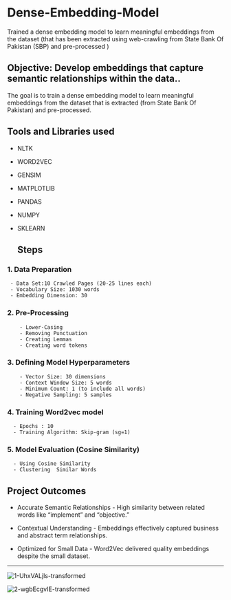 # Dense-Embedding-Model
Trained a dense embedding model to learn meaningful  embeddings from the dataset (that has been extracted using web-crawling from State Bank Of Pakistan (SBP) and pre-processed )


## **Objective: Develop embeddings that capture semantic relationships within the data..**

The goal is to train a dense embedding model to learn meaningful embeddings from the dataset that is extracted (from State Bank Of Pakistan) and pre-processed.

## Tools and Libraries used
- NLTK
- WORD2VEC
- GENSIM
- MATPLOTLIB
- PANDAS
- NUMPY
- SKLEARN

  ## Steps
  
### 1. Data Preparation
     - Data Set:10 Crawled Pages (20-25 lines each)
     - Vocabulary Size: 1030 words
     - Embedding Dimension: 30
### 2. Pre-Processing
        - Lower-Casing
        - Removing Punctuation
        - Creating Lemmas
        - Creating word tokens
          
### 3. Defining Model Hyperparameters

        - Vector Size: 30 dimensions
        - Context Window Size: 5 words
        - Minimum Count: 1 (to include all words)
        - Negative Sampling: 5 samples
   
### 4. Training Word2vec model
      - Epochs : 10
      - Training Algorithm: Skip-gram (sg=1)
        
### 5. Model Evaluation (Cosine Similarity)

      - Using Cosine Similarity
      - Clustering  Similar Words


## Project Outcomes
- Accurate Semantic Relationships
         - High similarity between related words like “implement” and “objective.”

- Contextual Understanding
          - Embeddings effectively captured business and abstract term relationships.

- Optimized for Small Data
         - Word2Vec delivered quality embeddings despite the small dataset.





---



![1-UhxVALjls-transformed](https://github.com/user-attachments/assets/d30baf0d-b8ed-4cc7-8e21-c8a2dda553d9)










![2-wgbEcgvIE-transformed](https://github.com/user-attachments/assets/afd74ca3-be14-4063-88c1-6164b658d413)

